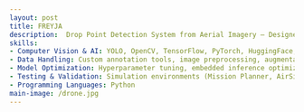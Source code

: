 ```yaml
---
layout: post
title: FREYJA
description:  Drop Point Detection System from Aerial Imagery — Designed and implemented a computer vision pipeline for detecting optimal drop points from drone-captured images as part of an autonomous aerial delivery system. Enhanced YOLO-based object detection accuracy from 76% to 94% by integrating advanced image preprocessing, data augmentation, and model fine-tuning strategies. Developed custom annotation workflows, optimized inference for embedded deployment, and validated performance in both simulated and real-flight conditions, significantly improving mission success rates in competitive robotics scenarios.
skills: 
- Computer Vision & AI: YOLO, OpenCV, TensorFlow, PyTorch, HuggingFace, Albumentations
- Data Handling: Custom annotation tools, image preprocessing, augmentation techniques
- Model Optimization: Hyperparameter tuning, embedded inference optimization
- Testing & Validation: Simulation environments (Mission Planner, AirSim), real-flight trials
- Programming Languages: Python
main-image: /drone.jpg 
---
```

